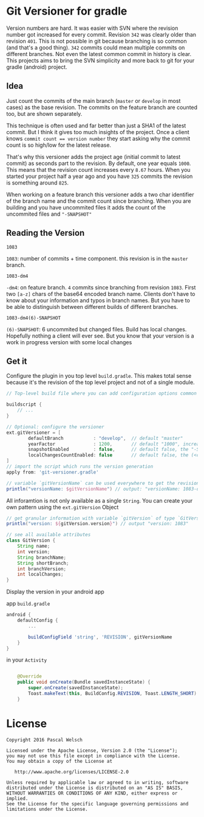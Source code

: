 # Git Versioner for gradle

Version numbers are hard. 
It was easier with SVN where the revision number got increased for every commit. 
Revision `342` was clearly older than revision `401`. 
This is not possible in git because branching is so common (and that's a good thing). 
`342` commits could mean multiple commits on different branches.
Not even the latest common commit in history is clear.
This projects aims to bring the SVN simplicity and more back to git for your gradle (android) project.

## Idea

Just count the commits of the main branch (`master` or `develop` in most cases) as the base revision.
The commits on the feature branch are counted too, but are shown separately.

This technique is often used and far better than just a SHA1 of the latest commit. 
But I think it gives too much insights of the project. 
Once a client knows `commit count == version number` they start asking why the commit count is so high/low for the latest release.

That's why this versioner adds the project age (initial commit to latest commit) as seconds part to the revision.
By default, one year equals `1000`.
This means that the revision count increases every `8.67` hours.
When you started your project half a year ago and you have `325` commits the revision is something around `825`.

When working on a feature branch this versioner adds a two char identifier of the branch name and the commit count since branching.
When you are building and you have uncommited files it adds the count of the uncommited files and `"-SNAPSHOT"`


## Reading the Version

```
1083
```

`1083`: number of commits + time component. this revision is in the `master` branch. 

```
1083-dm4
```

`-dm4`: on feature branch. `4` commits since branching from revision `1083`. First two `[a-z]` chars of the base64 encoded branch name. Clients don't have to know about your information and typos in branch names. But you have to be able to distinguish between different builds of different branches.

```
1083-dm4(6)-SNAPSHOT
```

`(6)-SNAPSHOT`: 6 uncommited but changed files. Build has local changes. Hopefully nothing a client will ever see. But you know that your version is a work in progress version with some local changes

## Get it

Configure the plugin in you top level `build.gradle`. This makes total sense because it's the revision of the top level project and not of a single module.

```gradle
// Top-level build file where you can add configuration options common to all sub-projects/modules.

buildscript {
    // ...
}

// Optional: configure the versioner
ext.gitVersioner = [
        defaultBranch           : "develop",  // default "master"
        yearFactor              : 1200, 	  // default "1000", increasing every 8.57h
        snapshotEnabled         : false,      // default false, the "-SNAPSHOT" postfix
        localChangesCountEnabled: false       // default false, the (<commitCount>) before -SNAPSHOT
]
// import the script which runs the version generation
apply from: 'git-versioner.gradle'

// variable `gitVersionName` can be used everywhere to get the revision name
println("versionName: $gitVersionName") // output: "versionName: 1083-dm4(6)-SNAPSHOT"
```

All inforamtion is not only available as a single `String`. You can create your own pattern using the `ext.gitVersion` Object

```gradle
// get granular information with variable `gitVersion` of type `GitVersion`
println("version: ${gitVersion.version}") // output "version: 1083"

// see all available attributes
class GitVersion {
    String name;
    int version;
    String branchName;
    String shortBranch;
    int branchVersion;
    int localChanges;
}
```

Display the version in your android app

app `build.gradle`
```gradle
android {
    defaultConfig {
        ...

        buildConfigField 'string', 'REVISION', gitVersionName
    }
}
```

in your `Activity`
```java

    @Override
    public void onCreate(Bundle savedInstanceState) {
        super.onCreate(savedInstanceState);
    	Toast.makeText(this, BuildConfig.REVISION, Toast.LENGTH_SHORT).show();
    }
```

# License

```
Copyright 2016 Pascal Welsch

Licensed under the Apache License, Version 2.0 (the "License");
you may not use this file except in compliance with the License.
You may obtain a copy of the License at

   http://www.apache.org/licenses/LICENSE-2.0

Unless required by applicable law or agreed to in writing, software
distributed under the License is distributed on an "AS IS" BASIS,
WITHOUT WARRANTIES OR CONDITIONS OF ANY KIND, either express or implied.
See the License for the specific language governing permissions and
limitations under the License.
```
